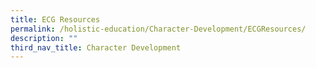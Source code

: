 ```yaml
---
title: ECG Resources
permalink: /holistic-education/Character-Development/ECGResources/
description: ""
third_nav_title: Character Development
---
```

